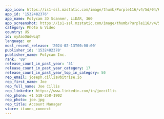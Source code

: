 ```yaml
---
app_icon: https://is1-ssl.mzstatic.com/image/thumb/Purple116/v4/5d/04/61/5d0461fd-5d41-8fdf-5cbe-e97d9ceeb4c4/AppIcon-0-0-1x_U007emarketing-0-7-0-85-220.png/1024x1024bb.png
app_id: '1532482376'
app_name: Polycam 3D Scanner, LiDAR, 360
app_screenshot: https://is1-ssl.mzstatic.com/image/thumb/Purple116/v4/5f/8c/ee/5f8cee03-45fc-5926-3372-f72779450417/84c3032b-8438-4ed8-b05e-f5e4ff78365a_Capture.png/1284x2778bb.png
category: Photo & Video
country: US
id: oyAaoOWdwLqT
language: en
most_recent_release: '2024-02-13T00:00:00'
publisher_id: '1532482378'
publisher_name: Polycam Inc.
rank: '89'
release_count_in_past_year: '51'
release_count_in_past_year_category: 17
release_count_in_past_year_top_in_category: 50
rep_email: joseph.cillis@bitrise.io
rep_first_name: Joe
rep_full_name: Joe Cillis
rep_linkedin: https://www.linkedin.com/in/joecillis
rep_phone: +1 518-258-1902
rep_photo: joe.jpg
rep_title: Account Manager
store: itunes_connect
---
```

